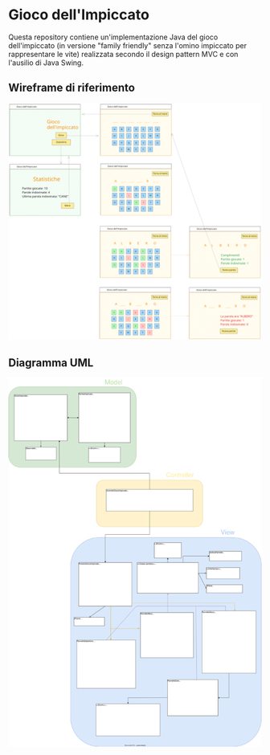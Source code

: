 # Gioco dell'Impiccato

Questa repository contiene un'implementazione Java del gioco dell'impiccato (in versione "family friendly" senza l'omino impiccato per rappresentare le vite) realizzata secondo il design pattern MVC e con l'ausilio di Java Swing.

## Wireframe di riferimento

![wireframe](https://github.com/arianna011/gioco-impiccato/blob/main/docs/Wireframe-GiocoImpiccato.svg)

## Diagramma UML

![UML](https://github.com/arianna011/gioco-impiccato/blob/main/docs/UML-GiocoImpiccato.drawio.svg)
